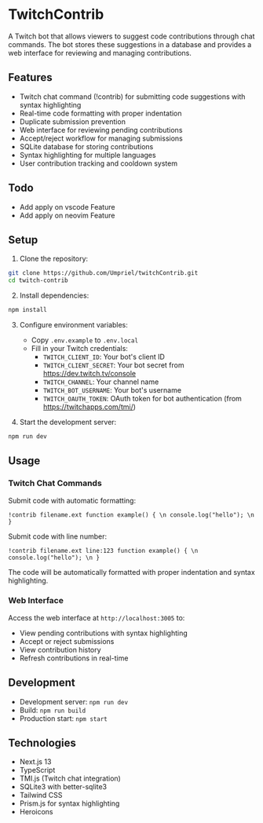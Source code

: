 # TwitchContrib

A Twitch bot that allows viewers to suggest code contributions through chat commands. The bot stores these suggestions in a database and provides a web interface for reviewing and managing contributions.

## Features

- Twitch chat command (!contrib) for submitting code suggestions with syntax highlighting
- Real-time code formatting with proper indentation
- Duplicate submission prevention
- Web interface for reviewing pending contributions
- Accept/reject workflow for managing submissions
- SQLite database for storing contributions
- Syntax highlighting for multiple languages
- User contribution tracking and cooldown system

## Todo
- Add apply on vscode Feature
- Add apply on neovim Feature


## Setup

1. Clone the repository:
```bash
git clone https://github.com/Umpriel/twitchContrib.git
cd twitch-contrib
```

2. Install dependencies:
```bash
npm install
```

3. Configure environment variables:
   - Copy `.env.example` to `.env.local`
   - Fill in your Twitch credentials:
     - `TWITCH_CLIENT_ID`: Your bot's client ID
     - `TWITCH_CLIENT_SECRET`: Your bot secret from https://dev.twitch.tv/console
     - `TWITCH_CHANNEL`: Your channel name
     - `TWITCH_BOT_USERNAME`: Your bot's username
     - `TWITCH_OAUTH_TOKEN`: OAuth token for bot authentication (from https://twitchapps.com/tmi/)

4. Start the development server:
```bash
npm run dev
```

## Usage

### Twitch Chat Commands

Submit code with automatic formatting:
```
!contrib filename.ext function example() { \n console.log("hello"); \n }
```

Submit code with line number:
```
!contrib filename.ext line:123 function example() { \n console.log("hello"); \n }
```

The code will be automatically formatted with proper indentation and syntax highlighting.

### Web Interface

Access the web interface at `http://localhost:3005` to:
- View pending contributions with syntax highlighting
- Accept or reject submissions
- View contribution history
- Refresh contributions in real-time

## Development

- Development server: `npm run dev`
- Build: `npm run build`
- Production start: `npm start`

## Technologies

- Next.js 13
- TypeScript
- TMI.js (Twitch chat integration)
- SQLite3 with better-sqlite3
- Tailwind CSS
- Prism.js for syntax highlighting
- Heroicons
